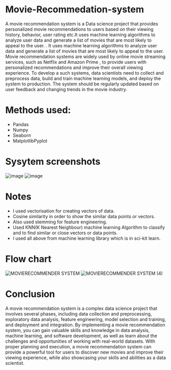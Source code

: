 # Movie-Recommedation-system
 A movie recommendation system is a Data science project that provides personalized movie recommendations to users based on their viewing history, behavior, user rating etc.It uses machine learning algorithms to analyze user data and generate a list of movies that are most likely to appeal to the user. . It uses machine learning algorithms to analyze user data and generate a list of movies that are most likely to appeal to the user. Movie recommendation systems are widely used by online movie streaming services, such as Netflix and Amazon Prime , to provide users with personalized recommendations and improve their overall viewing experience. To develop a such systems, data scientists need to collect and preprocess data, build and train machine learning models, and deploy the system to production. The system should be regularly updated based on user feedback and changing trends in the movie industry.


# Methods used:

<ul>
<li>Pandas</li>
<li>Numpy</li>
<li>Seaborn</li>
 <li>MatplotlibPyplot</li>
</ul>





 # Sysytem screenshots
![image](https://github.com/moremnitesh47/Movie-Recommedation-system/assets/144453984/5a6a3138-1abd-4565-a777-e74ec1774f7d)
![image](https://github.com/moremnitesh47/Movie-Recommedation-system/assets/144453984/4a2e43d0-edb9-4438-a924-e6e2b4585c6d)




# Notes
<ul>
<li>I used vectorisation for creating vectors of data.</li> 
<li>Cosine similarity in order to show the similar data points or vectors.</li>
<li>Also used stemming  for feature engineering.</li>
<li>Used KNN(K Nearest Neighbour) machine learning Algorithm to classify and to find similar or close vectors or data points.</li>
<li>I used all above from machine learning library which is in sci-kit learn.</li>
</ul>
 






# Flow chart
![MOVIERECOMMENDER SYSTEM](https://github.com/moremnitesh47/Movie-Recommedation-system/assets/144453984/f220a23e-a331-4e49-807e-25ac94a5d4fc)
![MOVIERECOMMENDER SYSTEM (4)](https://github.com/moremnitesh47/Movie-Recommedation-system/assets/144453984/262dbe11-deaa-4411-af6f-a8024a28b368)


# Conclusion

A movie recommendation system is a complex data science project that involves several phases, including data collection and preprocessing, exploratory data analysis, feature engineering, model selection and training, and deployment and integration. By implementing a movie recommendation system, you can gain valuable skills and knowledge in data analysis, machine learning, and software development, as well as learn about the challenges and opportunities of working with real-world datasets. With proper planning and execution, a movie recommendation system can provide a powerful tool for users to discover new movies and improve their viewing experience, while also showcasing your skills and abilities as a data scientist.
 



 
